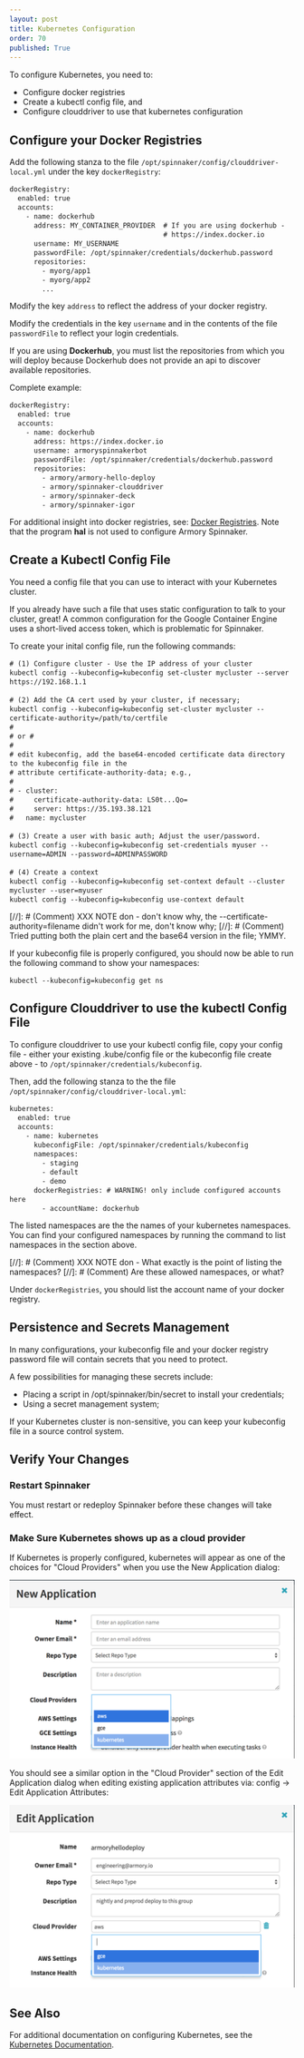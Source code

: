 ```yaml
---
layout: post
title: Kubernetes Configuration
order: 70
published: True
---
```


To configure Kubernetes, you need to:
* Configure docker registries
* Create a kubectl config file, and
* Configure clouddriver to use that kubernetes configuration

## Configure your Docker Registries

Add the following stanza to the file `/opt/spinnaker/config/clouddriver-local.yml` under
the key `dockerRegistry`:
```
dockerRegistry:
  enabled: true
  accounts:
    - name: dockerhub
      address: MY_CONTAINER_PROVIDER  # If you are using dockerhub -
                                      # https://index.docker.io
      username: MY_USERNAME
      passwordFile: /opt/spinnaker/credentials/dockerhub.password
      repositories:
        - myorg/app1
        - myorg/app2
        ...
```
Modify the key `address` to reflect the address of your docker registry.

Modify the credentials in the key `username` and in the contents of the file `passwordFile` to reflect your login credentials.

If you are using **Dockerhub**, you must list the repositories from which you will deploy because
Dockerhub does not provide an api to discover available repositories.

Complete example:
```
dockerRegistry:
  enabled: true
  accounts:
    - name: dockerhub
      address: https://index.docker.io
      username: armoryspinnakerbot
      passwordFile: /opt/spinnaker/credentials/dockerhub.password
      repositories:
        - armory/armory-hello-deploy
        - armory/spinnaker-clouddriver
        - armory/spinnaker-deck
        - armory/spinnaker-igor
```

For additional insight into docker registries, see: [Docker Registries](https://www.spinnaker.io/setup/providers/docker-registry/).
Note that the program **hal** is not used to configure Armory Spinnaker.

## Create a Kubectl Config File

You need a config file that you can use to interact with your Kubernetes cluster.

If you already have such a file that uses static configuration to talk
to your cluster, great! A common configuration for the Google Container Engine uses a short-lived access token, which
is problematic for Spinnaker.

To create your inital config file, run the following commands:
```
# (1) Configure cluster - Use the IP address of your cluster
kubectl config --kubeconfig=kubeconfig set-cluster mycluster --server https://192.168.1.1

# (2) Add the CA cert used by your cluster, if necessary;
kubectl config --kubeconfig=kubeconfig set-cluster mycluster --certificate-authority=/path/to/certfile
#
# or #
#
# edit kubeconfig, add the base64-encoded certificate data directory to the kubeconfig file in the
# attribute certificate-authority-data; e.g.,
#
# - cluster:
#     certificate-authority-data: LS0t...Qo=
#     server: https://35.193.38.121
#   name: mycluster

# (3) Create a user with basic auth; Adjust the user/password.
kubectl config --kubeconfig=kubeconfig set-credentials myuser --username=ADMIN --password=ADMINPASSWORD

# (4) Create a context
kubectl config --kubeconfig=kubeconfig set-context default --cluster mycluster --user=myuser
kubectl config --kubeconfig=kubeconfig use-context default
```

[//]: # (Comment) XXX NOTE don - don't know why, the --certificate-authority=filename didn't work for me, don't know why;
[//]: # (Comment) Tried putting both the plain cert and the base64 version in the file; YMMY.

If your kubeconfig file is properly configured, you should now be able to run the following command
to show your namespaces:
```
kubectl --kubeconfig=kubeconfig get ns
```

## Configure Clouddriver to use the kubectl Config File

To configure clouddriver to use your  kubectl config file,
copy your config file - either your existing .kube/config file or the kubeconfig file create above - to
`/opt/spinnaker/credentials/kubeconfig`.

Then, add the following stanza to the the file `/opt/spinnaker/config/clouddriver-local.yml`:

```
kubernetes:
  enabled: true
  accounts:
    - name: kubernetes
      kubeconfigFile: /opt/spinnaker/credentials/kubeconfig
      namespaces:
        - staging
        - default
        - demo
      dockerRegistries: # WARNING! only include configured accounts here
        - accountName: dockerhub
```
The listed namespaces are the the names of your kubernetes namespaces. You can find your configured
namespaces by running the command to list namespaces in the section above.

[//]: # (Comment) XXX NOTE don - What exactly is the point of listing the namespaces?
[//]: # (Comment) Are these allowed namespaces, or what?

Under `dockerRegistries`, you should list the account name of your docker registry.

## Persistence and Secrets Management

In many configurations, your kubeconfig file and your docker registry password file will contain
secrets that you need to protect.

A few possibilities for managing these secrets include:
* Placing a script in /opt/spinnaker/bin/secret to install your credentials;
* Using a secret management system;

If your Kubernetes cluster is non-sensitive, you can keep your kubeconfig file in a source control system.

## Verify Your Changes

### Restart Spinnaker

You must restart or redeploy Spinnaker before these changes will take effect.

### Make Sure Kubernetes shows up as a cloud provider

If Kubernetes is properly configured, kubernetes will appear as one of the choices for "Cloud Providers" when you use
the New Application dialog:

![NewApplication](/assets/images/kubernetes-newapplication.png)

You should see a similar option in the "Cloud Provider" section of the Edit Application dialog when editing existing application attributes via: config -> Edit Application Attributes:

![EditApplication](/assets/images/kubernetes-editapplication.png)


## See Also

For additional documentation on configuring Kubernetes, see the [Kubernetes Documentation](https://kubernetes.io/docs/tasks/access-application-cluster/configure-access-multiple-clusters/).

